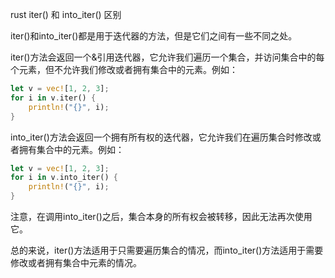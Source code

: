 rust iter() 和 into_iter() 区别

iter()和into_iter()都是用于迭代器的方法，但是它们之间有一些不同之处。

iter()方法会返回一个&引用迭代器，它允许我们遍历一个集合，并访问集合中的每个元素，但不允许我们修改或者拥有集合中的元素。例如：

```rust
let v = vec![1, 2, 3];
for i in v.iter() {
    println!("{}", i);
}

```

into_iter()方法会返回一个拥有所有权的迭代器，它允许我们在遍历集合时修改或者拥有集合中的元素。例如：

```rust
let v = vec![1, 2, 3];
for i in v.into_iter() {
    println!("{}", i);
}

```

注意，在调用into_iter()之后，集合本身的所有权会被转移，因此无法再次使用它。

总的来说，iter()方法适用于只需要遍历集合的情况，而into_iter()方法适用于需要修改或者拥有集合中元素的情况。